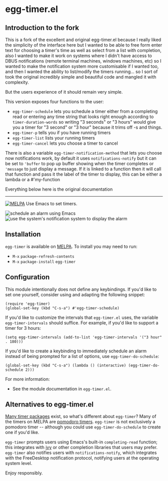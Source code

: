 # egg-timer.el

## Introduction to the fork

This is a fork of the excellent and original egg-timer.el because I really liked the simplicity of the interface here but I wanted to be able to free form enter text for choosing a timer's time as well as select from a list with completion, also I wanted to make it work on systems where I didn't have access to DBUS notifications (remote terminal machines, windows machines, etc) so I wanted to
make the notification system more customisable if I wanted too, and then I wanted the ability to list/modify the timers running... so I sort of took the original incredibly simple and beautiful code and mangled it with complexity.

But the users experience of it should remain very simple.

This version exposes four functions to the user:

* `egg-timer-schedule` lets you schedule a timer either from a completing read or entering any time string that looks right enough according to `timer-duration-words` so writing "3 seconds" or "3 hours" would give you a timer for "3 second" or "3 hour" because it trims off -s and things.
* `egg-timer-p` tells you if you have running timers
* `egg-timer-list` lists your running timers
* `egg-timer-cancel` lets you choose a timer to cancel

There is also a variable `egg-timer-notification-method` that lets you choose now notifications work, by default it uses `notifications-notify` but it can be set to `'buffer` to pop up  buffer showing when the timer completes or `'message` to just display a message.  If it is linked to a function then it will call that function and pass it the label of the timer to display, this can be either a lambda or a #'my-function 

Everything below here is the original documentation

---

[![MELPA](https://melpa.org/packages/egg-timer-badge.svg)](https://melpa.org/#/egg-timer)
Use Emacs to set timers.

![schedule an alarm using Emacs][1]
![use the system's notification system to display the alarm][2]

## Installation

`egg-timer` is available on [MELPA](https://github.com/melpa/melpa). To install
you may need to run:

- `M-x` `package-refresh-contents`
- `M-x` `package-install` `egg-timer`

## Configuration

This module intentionally does not define any keybindings. If you'd like to set
one yourself, consider using and adapting the following snippet:

```elisp
(require 'egg-timer)
(global-set-key (kbd "C-s-a") #'egg-timer-schedule)
```

If you'd like to customize the intervals that `egg-timer.el` uses, the variable
`egg-timer-intervals` should suffice. For example, if you'd like to support a
timer for 3 hours:

```elisp
(setq egg-timer-intervals (add-to-list 'egg-timer-intervals '("3 hour" . 180)))
```

If you'd like to create a keybinding to immediately schedule an alarm instead of
being prompted for a list of options, use `egg-timer-do-schedule`:

```elisp
(global-set-key (kbd "C-s-a") (lambda () (interactive) (egg-timer-do-schedule 2)))
```

For more information:
- See the module documentation in `egg-timer.el`.

## Alternatives to egg-timer.el

[Many timer packages][melpa-timers] exist, so what's different about
`egg-timer`? Many of the timers on MELPA are [pomodoro
timers][wtf-pomodoro]. `egg-timer` is not exclusively a pomodoro timer --
although you could use `egg-timer-do-schedule` to create one if you'd
like.

`egg-timer` prompts users using Emacs's built-in `completing-read` function;
this integrates with [ivy][wtf-ivy] or other completion libraries that users may
prefer. `egg-timer` also notifies users with `notifications-notify`, which
integrates with the FreeDesktop notification protocol, notifying users at the
operating system level.

Enjoy responsibly.

[1]: ./screenshots/emacs-screenshot.png
[2]: ./screenshots/alert-screenshot.png
[3]: https://github.com/melpa/melpa
[melpa-timers]: https://melpa.org/#/?q=timer
[wtf-pomodoro]: https://en.wikipedia.org/wiki/Pomodoro_Technique
[wtf-ivy]: https://github.com/abo-abo/swiper#ivy
